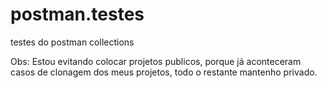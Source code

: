 # postman.testes
testes do postman collections


Obs: Estou evitando colocar projetos publicos, porque já aconteceram casos de clonagem dos meus projetos,
todo o restante mantenho privado.
